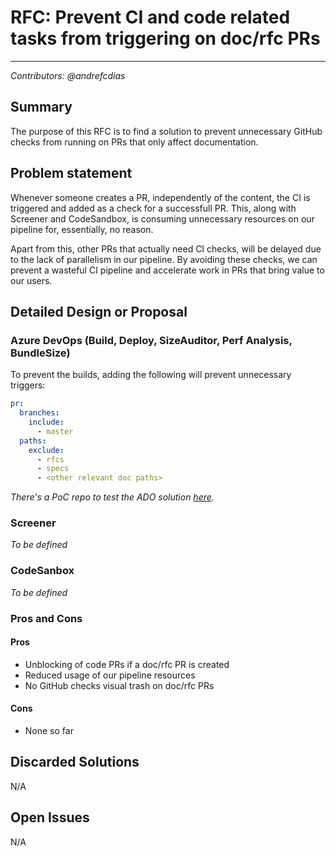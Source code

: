 # RFC: Prevent CI and code related tasks from triggering on doc/rfc PRs

---

_Contributors: @andrefcdias_

## Summary

The purpose of this RFC is to find a solution to prevent unnecessary GitHub checks from running on PRs that only affect documentation.

## Problem statement

Whenever someone creates a PR, independently of the content, the CI is triggered and added as a check for a successfull PR. This, along with Screener and CodeSandbox, is consuming unnecessary resources on our pipeline for, essentially, no reason.

Apart from this, other PRs that actually need CI checks, will be delayed due to the lack of parallelism in our pipeline.
By avoiding these checks, we can prevent a wasteful CI pipeline and accelerate work in PRs that bring value to our users.

## Detailed Design or Proposal

### Azure DevOps (Build, Deploy, SizeAuditor, Perf Analysis, BundleSize)

To prevent the builds, adding the following will prevent unnecessary triggers:

```yaml
pr:
  branches:
    include:
      - master
  paths:
    exclude:
      - rfcs
      - specs
      - <other relevant doc paths>
```

_There's a PoC repo to test the ADO solution [here](https://github.com/andrefcdias/actions-test)._

### Screener

_To be defined_

### CodeSanbox

_To be defined_

### Pros and Cons

#### Pros

- Unblocking of code PRs if a doc/rfc PR is created
- Reduced usage of our pipeline resources
- No GitHub checks visual trash on doc/rfc PRs

#### Cons

- None so far

## Discarded Solutions

N/A

## Open Issues

N/A
